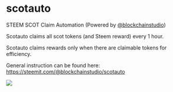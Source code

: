 # scotauto
STEEM SCOT Claim Automation (Powered by [@blockchainstudio](https://steemit.com/@blockchainstudio))

Scotauto claims all scot tokens (and Steem reward) every 1 hour.

Scotauto claims rewards only when there are claimable tokens for efficiency.

General instruction can be found here: https://steemit.com/@blockchainstudio/scotauto

![](https://cdn.steemitimages.com/DQmQKtgNYfDCTXbFX5N3SUTtAkjNeZ6xwf1K3eY33ztXBHi)
